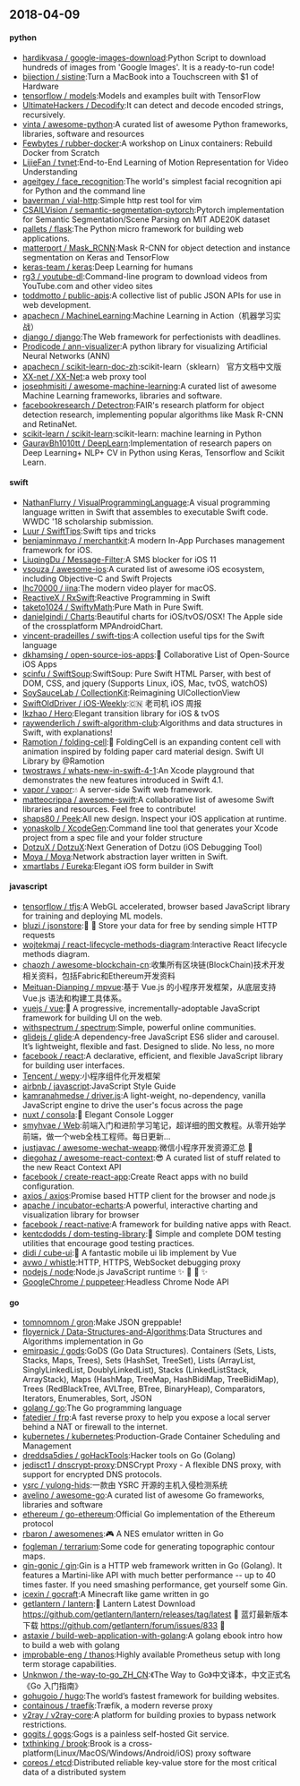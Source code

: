 ## 2018-04-09

#### python
* [hardikvasa / google-images-download](https://github.com/hardikvasa/google-images-download):Python Script to download hundreds of images from 'Google Images'. It is a ready-to-run code!
* [bijection / sistine](https://github.com/bijection/sistine):Turn a MacBook into a Touchscreen with $1 of Hardware
* [tensorflow / models](https://github.com/tensorflow/models):Models and examples built with TensorFlow
* [UltimateHackers / Decodify](https://github.com/UltimateHackers/Decodify):It can detect and decode encoded strings, recursively.
* [vinta / awesome-python](https://github.com/vinta/awesome-python):A curated list of awesome Python frameworks, libraries, software and resources
* [Fewbytes / rubber-docker](https://github.com/Fewbytes/rubber-docker):A workshop on Linux containers: Rebuild Docker from Scratch
* [LijieFan / tvnet](https://github.com/LijieFan/tvnet):End-to-End Learning of Motion Representation for Video Understanding
* [ageitgey / face_recognition](https://github.com/ageitgey/face_recognition):The world's simplest facial recognition api for Python and the command line
* [baverman / vial-http](https://github.com/baverman/vial-http):Simple http rest tool for vim
* [CSAILVision / semantic-segmentation-pytorch](https://github.com/CSAILVision/semantic-segmentation-pytorch):Pytorch implementation for Semantic Segmentation/Scene Parsing on MIT ADE20K dataset
* [pallets / flask](https://github.com/pallets/flask):The Python micro framework for building web applications.
* [matterport / Mask_RCNN](https://github.com/matterport/Mask_RCNN):Mask R-CNN for object detection and instance segmentation on Keras and TensorFlow
* [keras-team / keras](https://github.com/keras-team/keras):Deep Learning for humans
* [rg3 / youtube-dl](https://github.com/rg3/youtube-dl):Command-line program to download videos from YouTube.com and other video sites
* [toddmotto / public-apis](https://github.com/toddmotto/public-apis):A collective list of public JSON APIs for use in web development.
* [apachecn / MachineLearning](https://github.com/apachecn/MachineLearning):Machine Learning in Action（机器学习实战）
* [django / django](https://github.com/django/django):The Web framework for perfectionists with deadlines.
* [Prodicode / ann-visualizer](https://github.com/Prodicode/ann-visualizer):A python library for visualizing Artificial Neural Networks (ANN)
* [apachecn / scikit-learn-doc-zh](https://github.com/apachecn/scikit-learn-doc-zh):scikit-learn（sklearn） 官方文档中文版
* [XX-net / XX-Net](https://github.com/XX-net/XX-Net):a web proxy tool
* [josephmisiti / awesome-machine-learning](https://github.com/josephmisiti/awesome-machine-learning):A curated list of awesome Machine Learning frameworks, libraries and software.
* [facebookresearch / Detectron](https://github.com/facebookresearch/Detectron):FAIR's research platform for object detection research, implementing popular algorithms like Mask R-CNN and RetinaNet.
* [scikit-learn / scikit-learn](https://github.com/scikit-learn/scikit-learn):scikit-learn: machine learning in Python
* [GauravBh1010tt / DeepLearn](https://github.com/GauravBh1010tt/DeepLearn):Implementation of research papers on Deep Learning+ NLP+ CV in Python using Keras, Tensorflow and Scikit Learn.

#### swift
* [NathanFlurry / VisualProgrammingLanguage](https://github.com/NathanFlurry/VisualProgrammingLanguage):A visual programming language written in Swift that assembles to executable Swift code. WWDC '18 scholarship submission.
* [Luur / SwiftTips](https://github.com/Luur/SwiftTips):Swift tips and tricks
* [benjaminmayo / merchantkit](https://github.com/benjaminmayo/merchantkit):A modern In-App Purchases management framework for iOS.
* [LiuqingDu / Message-Filter](https://github.com/LiuqingDu/Message-Filter):A SMS blocker for iOS 11
* [vsouza / awesome-ios](https://github.com/vsouza/awesome-ios):A curated list of awesome iOS ecosystem, including Objective-C and Swift Projects
* [lhc70000 / iina](https://github.com/lhc70000/iina):The modern video player for macOS.
* [ReactiveX / RxSwift](https://github.com/ReactiveX/RxSwift):Reactive Programming in Swift
* [taketo1024 / SwiftyMath](https://github.com/taketo1024/SwiftyMath):Pure Math in Pure Swift.
* [danielgindi / Charts](https://github.com/danielgindi/Charts):Beautiful charts for iOS/tvOS/OSX! The Apple side of the crossplatform MPAndroidChart.
* [vincent-pradeilles / swift-tips](https://github.com/vincent-pradeilles/swift-tips):A collection useful tips for the Swift language
* [dkhamsing / open-source-ios-apps](https://github.com/dkhamsing/open-source-ios-apps):📱
Collaborative List of Open-Source iOS Apps
* [scinfu / SwiftSoup](https://github.com/scinfu/SwiftSoup):SwiftSoup: Pure Swift HTML Parser, with best of DOM, CSS, and jquery (Supports Linux, iOS, Mac, tvOS, watchOS)
* [SoySauceLab / CollectionKit](https://github.com/SoySauceLab/CollectionKit):Reimagining UICollectionView
* [SwiftOldDriver / iOS-Weekly](https://github.com/SwiftOldDriver/iOS-Weekly):🇨🇳
老司机 iOS 周报
* [lkzhao / Hero](https://github.com/lkzhao/Hero):Elegant transition library for iOS & tvOS
* [raywenderlich / swift-algorithm-club](https://github.com/raywenderlich/swift-algorithm-club):Algorithms and data structures in Swift, with explanations!
* [Ramotion / folding-cell](https://github.com/Ramotion/folding-cell):📃
FoldingCell is an expanding content cell with animation inspired by folding paper card material design. Swift UI Library by @Ramotion
* [twostraws / whats-new-in-swift-4-1](https://github.com/twostraws/whats-new-in-swift-4-1):An Xcode playground that demonstrates the new features introduced in Swift 4.1.
* [vapor / vapor](https://github.com/vapor/vapor):💧
A server-side Swift web framework.
* [matteocrippa / awesome-swift](https://github.com/matteocrippa/awesome-swift):A collaborative list of awesome Swift libraries and resources. Feel free to contribute!
* [shaps80 / Peek](https://github.com/shaps80/Peek):All new design. Inspect your iOS application at runtime.
* [yonaskolb / XcodeGen](https://github.com/yonaskolb/XcodeGen):Command line tool that generates your Xcode project from a spec file and your folder structure
* [DotzuX / DotzuX](https://github.com/DotzuX/DotzuX):Next Generation of Dotzu (iOS Debugging Tool)
* [Moya / Moya](https://github.com/Moya/Moya):Network abstraction layer written in Swift.
* [xmartlabs / Eureka](https://github.com/xmartlabs/Eureka):Elegant iOS form builder in Swift

#### javascript
* [tensorflow / tfjs](https://github.com/tensorflow/tfjs):A WebGL accelerated, browser based JavaScript library for training and deploying ML models.
* [bluzi / jsonstore](https://github.com/bluzi/jsonstore):💾
🚀
Store your data for free by sending simple HTTP requests
* [wojtekmaj / react-lifecycle-methods-diagram](https://github.com/wojtekmaj/react-lifecycle-methods-diagram):Interactive React lifecycle methods diagram.
* [chaozh / awesome-blockchain-cn](https://github.com/chaozh/awesome-blockchain-cn):收集所有区块链(BlockChain)技术开发相关资料，包括Fabric和Ethereum开发资料
* [Meituan-Dianping / mpvue](https://github.com/Meituan-Dianping/mpvue):基于 Vue.js 的小程序开发框架，从底层支持 Vue.js 语法和构建工具体系。
* [vuejs / vue](https://github.com/vuejs/vue):🖖
A progressive, incrementally-adoptable JavaScript framework for building UI on the web.
* [withspectrum / spectrum](https://github.com/withspectrum/spectrum):Simple, powerful online communities.
* [glidejs / glide](https://github.com/glidejs/glide):A dependency-free JavaScript ES6 slider and carousel. It’s lightweight, flexible and fast. Designed to slide. No less, no more
* [facebook / react](https://github.com/facebook/react):A declarative, efficient, and flexible JavaScript library for building user interfaces.
* [Tencent / wepy](https://github.com/Tencent/wepy):小程序组件化开发框架
* [airbnb / javascript](https://github.com/airbnb/javascript):JavaScript Style Guide
* [kamranahmedse / driver.js](https://github.com/kamranahmedse/driver.js):A light-weight, no-dependency, vanilla JavaScript engine to drive the user's focus across the page
* [nuxt / consola](https://github.com/nuxt/consola):🐨
Elegant Console Logger
* [smyhvae / Web](https://github.com/smyhvae/Web):前端入门和进阶学习笔记，超详细的图文教程。从零开始学前端，做一个web全栈工程师。每日更新...
* [justjavac / awesome-wechat-weapp](https://github.com/justjavac/awesome-wechat-weapp):微信小程序开发资源汇总
💯
* [diegohaz / awesome-react-context](https://github.com/diegohaz/awesome-react-context):😎
A curated list of stuff related to the new React Context API
* [facebook / create-react-app](https://github.com/facebook/create-react-app):Create React apps with no build configuration.
* [axios / axios](https://github.com/axios/axios):Promise based HTTP client for the browser and node.js
* [apache / incubator-echarts](https://github.com/apache/incubator-echarts):A powerful, interactive charting and visualization library for browser
* [facebook / react-native](https://github.com/facebook/react-native):A framework for building native apps with React.
* [kentcdodds / dom-testing-library](https://github.com/kentcdodds/dom-testing-library):🐙
Simple and complete DOM testing utilities that encourage good testing practices.
* [didi / cube-ui](https://github.com/didi/cube-ui):🔶
A fantastic mobile ui lib implement by Vue
* [avwo / whistle](https://github.com/avwo/whistle):HTTP, HTTPS, WebSocket debugging proxy
* [nodejs / node](https://github.com/nodejs/node):Node.js JavaScript runtime
✨
🐢
🚀
✨
* [GoogleChrome / puppeteer](https://github.com/GoogleChrome/puppeteer):Headless Chrome Node API

#### go
* [tomnomnom / gron](https://github.com/tomnomnom/gron):Make JSON greppable!
* [floyernick / Data-Structures-and-Algorithms](https://github.com/floyernick/Data-Structures-and-Algorithms):Data Structures and Algorithms implementation in Go
* [emirpasic / gods](https://github.com/emirpasic/gods):GoDS (Go Data Structures). Containers (Sets, Lists, Stacks, Maps, Trees), Sets (HashSet, TreeSet), Lists (ArrayList, SinglyLinkedList, DoublyLinkedList), Stacks (LinkedListStack, ArrayStack), Maps (HashMap, TreeMap, HashBidiMap, TreeBidiMap), Trees (RedBlackTree, AVLTree, BTree, BinaryHeap), Comparators, Iterators, Enumerables, Sort, JSON
* [golang / go](https://github.com/golang/go):The Go programming language
* [fatedier / frp](https://github.com/fatedier/frp):A fast reverse proxy to help you expose a local server behind a NAT or firewall to the internet.
* [kubernetes / kubernetes](https://github.com/kubernetes/kubernetes):Production-Grade Container Scheduling and Management
* [dreddsa5dies / goHackTools](https://github.com/dreddsa5dies/goHackTools):Hacker tools on Go (Golang)
* [jedisct1 / dnscrypt-proxy](https://github.com/jedisct1/dnscrypt-proxy):DNSCrypt Proxy - A flexible DNS proxy, with support for encrypted DNS protocols.
* [ysrc / yulong-hids](https://github.com/ysrc/yulong-hids):一款由 YSRC 开源的主机入侵检测系统
* [avelino / awesome-go](https://github.com/avelino/awesome-go):A curated list of awesome Go frameworks, libraries and software
* [ethereum / go-ethereum](https://github.com/ethereum/go-ethereum):Official Go implementation of the Ethereum protocol
* [rbaron / awesomenes](https://github.com/rbaron/awesomenes):🎮
A NES emulator written in Go
* [fogleman / terrarium](https://github.com/fogleman/terrarium):Some code for generating topographic contour maps.
* [gin-gonic / gin](https://github.com/gin-gonic/gin):Gin is a HTTP web framework written in Go (Golang). It features a Martini-like API with much better performance -- up to 40 times faster. If you need smashing performance, get yourself some Gin.
* [icexin / gocraft](https://github.com/icexin/gocraft):A Minecraft like game written in go
* [getlantern / lantern](https://github.com/getlantern/lantern):🔴
Lantern Latest Download https://github.com/getlantern/lantern/releases/tag/latest
🔴
蓝灯最新版本下载 https://github.com/getlantern/forum/issues/833
🔴
* [astaxie / build-web-application-with-golang](https://github.com/astaxie/build-web-application-with-golang):A golang ebook intro how to build a web with golang
* [improbable-eng / thanos](https://github.com/improbable-eng/thanos):Highly available Prometheus setup with long term storage capabilities.
* [Unknwon / the-way-to-go_ZH_CN](https://github.com/Unknwon/the-way-to-go_ZH_CN):《The Way to Go》中文译本，中文正式名《Go 入门指南》
* [gohugoio / hugo](https://github.com/gohugoio/hugo):The world’s fastest framework for building websites.
* [containous / traefik](https://github.com/containous/traefik):Træfik, a modern reverse proxy
* [v2ray / v2ray-core](https://github.com/v2ray/v2ray-core):A platform for building proxies to bypass network restrictions.
* [gogits / gogs](https://github.com/gogits/gogs):Gogs is a painless self-hosted Git service.
* [txthinking / brook](https://github.com/txthinking/brook):Brook is a cross-platform(Linux/MacOS/Windows/Android/iOS) proxy software
* [coreos / etcd](https://github.com/coreos/etcd):Distributed reliable key-value store for the most critical data of a distributed system
